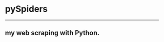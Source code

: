 # pySpiders
-------------------------------------------------------
## my web scraping with Python. 
